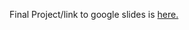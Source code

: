 Final Project/link to google slides is [here.](https://docs.google.com/presentation/d/1pCLqqB76fsSkJp6iwa5R5zDd95yn6QcUnMRtgPg8GLs/edit#slide=id.g393eff8cf2_1_73)
